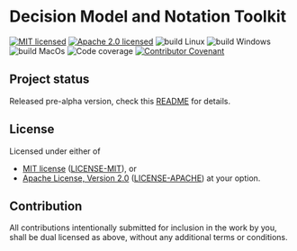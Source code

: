 # Decision Model and Notation Toolkit

[![MIT licensed][mit-badge]][mit-url]
[![Apache 2.0 licensed][apache-badge]][apache-url]
![build Linux][build-badge-linux]
![build Windows][build-badge-windows]
![build MacOs][build-badge-macos]
![Code coverage][coverage-badge]
[![Contributor Covenant][coc-badge]](CODE_OF_CONDUCT.md)

[mit-badge]: https://img.shields.io/badge/License-MIT-blue.svg
[mit-url]: https://github.com/dmntk/dmntk.rs/blob/main/LICENSE-MIT
[apache-badge]: https://img.shields.io/badge/License-Apache%202.0-blue.svg
[apache-url]: https://github.com/dmntk/dmntk.rs/blob/main/LICENSE-APACHE
[build-badge-linux]: https://github.com/dmntk/dmntk.rs/actions/workflows/build-linux.yml/badge.svg
[build-badge-windows]: https://github.com/dmntk/dmntk.rs/actions/workflows/build-windows.yml/badge.svg
[build-badge-macos]: https://github.com/dmntk/dmntk.rs/actions/workflows/build-macos.yml/badge.svg
[coverage-badge]: https://img.shields.io/badge/Coverage-89%25-green.svg
[coc-badge]: https://img.shields.io/badge/Contributor%20Covenant-2.1-4baaaa.svg

## Project status

Released pre-alpha version, check this [README](dmntk/README.md) for details.

## License

Licensed under either of
- [MIT license](https://opensource.org/licenses/MIT) ([LICENSE-MIT](https://github.com/dmntk/dmntk.rs/blob/main/LICENSE-MIT)), or
- [Apache License, Version 2.0](https://www.apache.org/licenses/LICENSE-2.0) ([LICENSE-APACHE](https://github.com/dmntk/dmntk.rs/blob/main/LICENSE-APACHE))
at your option.

## Contribution

All contributions intentionally submitted for inclusion in the work by you,
shall be dual licensed as above, without any additional terms or conditions.